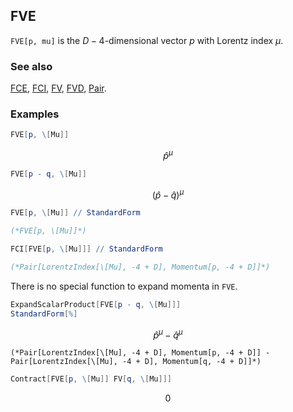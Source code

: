## FVE

`FVE[p, mu]` is the $D-4$-dimensional vector $p$ with Lorentz index $\mu$.

### See also

[FCE](FCE), [FCI](FCI), [FV](FV), [FVD](FVD), [Pair](Pair).

### Examples

```mathematica
FVE[p, \[Mu]]
```

$$\hat{p}^{\mu }$$

```mathematica
FVE[p - q, \[Mu]]
```

$$\left(\hat{p}-\hat{q}\right)^{\mu }$$

```mathematica
FVE[p, \[Mu]] // StandardForm

(*FVE[p, \[Mu]]*)
```

```mathematica
FCI[FVE[p, \[Mu]]] // StandardForm

(*Pair[LorentzIndex[\[Mu], -4 + D], Momentum[p, -4 + D]]*)
```

There is no special function to expand momenta in `FVE`.

```mathematica
ExpandScalarProduct[FVE[p - q, \[Mu]]]
StandardForm[%]
```

$$\hat{p}^{\mu }-\hat{q}^{\mu }$$

```
(*Pair[LorentzIndex[\[Mu], -4 + D], Momentum[p, -4 + D]] - Pair[LorentzIndex[\[Mu], -4 + D], Momentum[q, -4 + D]]*)
```

```mathematica
Contract[FVE[p, \[Mu]] FV[q, \[Mu]]]
```

$$0$$